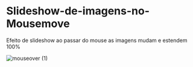 # Slideshow-de-imagens-no-Mousemove
Efeito de slideshow ao passar do mouse as imagens mudam e estendem 100%


![mouseover (1)](https://user-images.githubusercontent.com/46541402/74595599-32d2b000-5022-11ea-8dc0-708e7ec83c3d.gif)
